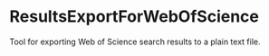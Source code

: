 # ResultsExportForWebOfScience
Tool for exporting Web of Science search results to a plain text file.
